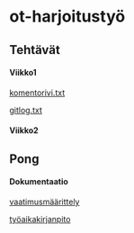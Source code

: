 # ot-harjoitustyö

## Tehtävät

#### Viikko1
[komentorivi.txt](https://github.com/Jeeses313/ot-harjoitustyo/blob/master/laskarit/viikko1/komentorivi.txt)

[gitlog.txt](https://github.com/Jeeses313/ot-harjoitustyo/blob/master/laskarit/viikko1/gitlog.txt)

#### Viikko2

## Pong

#### Dokumentaatio

[vaatimusmäärittely](https://github.com/Jeeses313/ot-harjoitustyo/blob/master/dokumentaatio/vaatimusmaarittely.md)

[työaikakirjanpito](https://github.com/Jeeses313/ot-harjoitustyo/blob/master/dokumentaatio/tyoaikakirjanpito.md)

